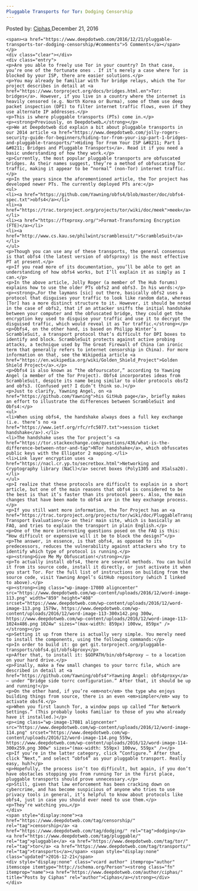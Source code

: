 ```yaml
---
Pluggable Transports for Tor: Dodging Censorship
---
```

<article class="post-listing post-17050 post type-post status-publish format-standard has-post-thumbnail hentry  tag-censorship tag-dodging tag-pluggable  tag-transports">
    <div class="post-inner">
        <span>Posted by: <a href="https://www.deepdotweb.com/author/ciphas/" title="">Ciphas </a></span>
    <span>December 21, 2016</span>
    
    <span><a href="https://www.deepdotweb.com/2016/12/21/pluggable-transports-tor-dodging-censorship/#comments">5 Comments</a></span>
    </p>
    <div class="clear"></div>
    <div class="entry">
    <p>Are you able to freely use Tor in your country? In that case, you’re one of the fortunate ones . If it’s merely a case where Tor is blocked by your ISP, there are easier solutions.</p>
    <p>You may already be familiar with Tor bridge relays, which the Tor project describes in detail at <a href="https://www.torproject.org/docs/bridges.html.en">Tor: bridges</a>. However, if you live in a country where the internet is heavily censored (e.g. North Korea or Burma), some of them use deep packet inspection (DPI) to filter internet traffic flows, even if they use alternate IP addresses.</p>
    <p>This is where pluggable transports (PTs) come in.</p>
    <p><strong>Previously, on Deepdotweb…</strong></p>
    <p>We at Deepdotweb did explain a bit about pluggable transports in our 2014 article <a href="https://www.deepdotweb.com/jolly-rogers-security-guide-for-beginners/hiding-tor-from-your-isp-part-1-bridges-and-pluggable-transports/">Hiding Tor From Your ISP &#8211; Part 1 &#8211; Bridges and Pluggable Transports</a>. Read it if you need a basic understanding of how they work.</p>
    <p>Currently, the most popular pluggable transports are obfuscated bridges. As their names suggest, they’re a method of obfuscating Tor traffic, making it appear to be “normal” (non-Tor) internet traffic.</p>
    <p>In the years since the aforementioned article, the Tor project has developed newer PTs. The currently deployed PTs are:</p>
    <ul>
    <li><a href="https://github.com/Yawning/obfs4/blob/master/doc/obfs4-spec.txt">obfs4</a></li>
    <li><a href="https://trac.torproject.org/projects/tor/wiki/doc/meek">meek</a></li>
    <li><a href="https://fteproxy.org/">Format-Transforming Encryption (FTE)</a></li>
    <li><a href="http://www.cs.kau.se/philwint/scramblesuit/">ScrambleSuit</a></li>
    </ul>
    <p>Though you can use any of these transports, the general consensus is that obfs4 (the latest version of obfsproxy) is the most effective PT at present.</p>
    <p>If you read more of its documentation, you’ll be able to get an understanding of how obfs4 works, but I’ll explain it as simply as I can.</p>
    <p>In the above article, Jolly Roger (a member of The Hub forums) explains how to use the older PTs obfs2 and obfs3. In his words:</p>
    <p><strong>…For the laymans [sic] out there, basically obfs2 uses a protocol that disguises your traffic to look like random data, whereas [Tor] has a more distinct structure to it. However, it should be noted in the case of obfs2, that if an attacker sniffs the initial handshake between your computer and the obfuscated bridge, they could get the encryption key used to disguise your traffic and use it to decrypt the disguised traffic, which would reveal it as Tor traffic.</strong></p>
    <p>Obfs4, on the other hand, is based on Philipp Winter’s ScrambleSuit, a transport protocol that’s difficult for DPI boxes to identify and block. ScrambleSuit protects against active probing attacks, a technique used by The Great Firewall of China (an ironic term that generally refers to internet censorship in China). For more information on that, see the Wikipedia article <a href="https://en.wikipedia.org/wiki/Golden_Shield_Project">Golden Shield Project</a>.</p>
    <p>Obfs4 is also known as “the obfourscator,” according to Yawning Angel (a member of the Tor Project). Obfs4 incorporates ideas from ScrambleSuit, despite its name being similar to older protocols obsf2 and obfs3. (Confused yet? I didn’t think so.)</p>
    <p>Just to clarify, Yawning Angel, on <a href="https://github.com/Yawning">his GitHub page</a>, briefly makes an effort to illustrate the differences between ScrambleSuit and Obfs4:</p>
    <ul>
    <li>When using obfs4, the handshake always does a full key exchange (i.e. there’s no <a href="https://www.ietf.org/rfc/rfc5077.txt">session ticket handshake</a>).</li>
    <li>The handshake uses the Tor project’s <a href="https://tor.stackexchange.com/questions/436/what-is-the-difference-between-ntor-and-tap">NTor handshake</a>, which obfuscates public keys with the Elligator 2 mapping.</li>
    <li>Link layer encryption uses <a href="https://nacl.cr.yp.to/secretbox.html">Networking and Cryptography library (NaCl)</a> secret boxes (Poly1305 and XSalsa20).</li>
    </ul>
    <p>I realize that these protocols are difficult to explain in a short article, but one of the main reasons that obfs4 is considered to be the best is that it’s faster than its protocol peers. Also, the main changes that have been made to obfs4 are in the key exchange process.</p>
    <p>If you still want more information, the Tor Project has an <a href="https://trac.torproject.org/projects/tor/wiki/doc/PluggableTransports/Obfs4Evaluation">obfs4 Transport Evaluation</a> on their main site, which is basically an FAQ, and tries to explain the transport in plain English.</p>
    <p>One of the more interesting questions posed on the FAQ is this: “How difficult or expensive will it be to block the design?”</p>
    <p>The answer, in essence, is that obfs4, as opposed to its predecessors, reduces the vulnerability against attackers who try to identify which type of protocol is running.</p>
    <p><strong>Give Me My Obfuscation!</strong></p>
    <p>To actually install obfs4, there are several methods. You can build it from its source code, install it directly, or just activate it when you start Tor. For the full list of instructions on building from the source code, visit Yawning Angel’s GitHub repository (which I linked to above).</p>
    <p><strong><img class="wp-image-17080 aligncenter" src="https://www.deepdotweb.com/wp-content/uploads/2016/12/word-image-113.png" width="859" height="408" srcset="https://www.deepdotweb.com/wp-content/uploads/2016/12/word-image-113.png 1579w, https://www.deepdotweb.com/wp-content/uploads/2016/12/word-image-113-300x142.png 300w, https://www.deepdotweb.com/wp-content/uploads/2016/12/word-image-113-1024x486.png 1024w" sizes="(max-width: 859px) 100vw, 859px" /></strong></p>
    <p>Setting it up from there is actually very simple. You merely need to install the components, using the following commands:</p>
    <p>In order to build it: go get git.torproject.org/pluggable-transports/obfs4.git/obfs4proxy</p>
    <p>After that, to install it: $GOPATH/bin/obfs4proxy – to a location on your hard drive.</p>
    <p>Finally, make a few small changes to your torrc file, which are described in detail at <a href="https://github.com/Yawning/obfs4">Yawning Angel: obfs4proxy</a> – under “Bridge side torrc configuration.” After that, it should be up and running!</p>
    <p>On the other hand, if you’re <em>not</em> the type who enjoys building things from source, there is an even <em>simpler</em> way to activate obsf4.</p>
    <p>When you first launch Tor, a window pops up called “Tor Network Settings.” (This probably looks familiar to those of you who already have it installed.)</p>
    <p><img class="wp-image-17081 aligncenter" src="https://www.deepdotweb.com/wp-content/uploads/2016/12/word-image-114.png" srcset="https://www.deepdotweb.com/wp-content/uploads/2016/12/word-image-114.png 559w, https://www.deepdotweb.com/wp-content/uploads/2016/12/word-image-114-300x259.png 300w" sizes="(max-width: 559px) 100vw, 559px" /></p>
    <p>If you’re in the latter category, click “Configure.” After that, click “Next,” and select “obfs4” as your pluggable transport. Really easy, huh?</p>
    <p>Hopefully, the process isn’t too difficult, but again, if you don’t have obstacles stopping you from running Tor in the first place, pluggable transports should prove unnecessary.</p>
    <p>Still, given that law enforcement has been cracking down on cybercrime, and has become suspicious of anyone who tries to use privacy tools in general, it’s helpful to know about protocols like obfs4, just in case you should ever need to use them.</p>
    <p>They’re watching you…</p>
    </div>
    <span style="display:none"><a href="https://www.deepdotweb.com/tag/censorship/" rel="tag">censorship</a> <a href="https://www.deepdotweb.com/tag/dodging/" rel="tag">dodging</a> <a href="https://www.deepdotweb.com/tag/pluggable/" rel="tag">pluggable</a> <a href="https://www.deepdotweb.com/tag/tor/" rel="tag">tor</a> <a href="https://www.deepdotweb.com/tag/transports/" rel="tag">transports</a></span> <span style="display:none" class="updated">2016-12-21</span>
    <div style="display:none" class="vcard author" itemprop="author" itemscope itemtype="http://schema.org/Person"><strong class="fn" itemprop="name"><a href="https://www.deepdotweb.com/author/ciphas/" title="Posts by Ciphas" rel="author">Ciphas</a></strong></div>
    </div>
</article>

